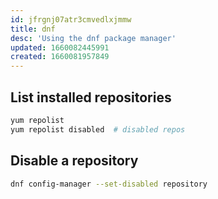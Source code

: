 ```yaml
---
id: jfrgnj07atr3cmvedlxjmmw
title: dnf
desc: 'Using the dnf package manager'
updated: 1660082445991
created: 1660081957849
---
```


## List installed repositories

```bash
yum repolist
yum repolist disabled  # disabled repos
```

## Disable a repository


```bash
dnf config-manager --set-disabled repository
```
